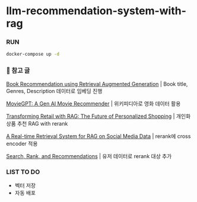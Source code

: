 # llm-recommendation-system-with-rag

### RUN
```bash
docker-compose up -d
```

### 📖 참고 글
[Book Recommendation using Retrieval Augmented Generation][link1]
| Book title, Genres, Description 데이터로 임베딩 진행

[MovieGPT: A Gen AI Movie Recommender][link2]
| 위키피디아로 영화 데이터 활용

[Transforming Retail with RAG: The Future of Personalized Shopping][link3]
| 개인화 상품 추천 RAG with rerank

[A Real-time Retrieval System for RAG on Social Media Data][link4]
| rerank에 cross encoder 적용

[Search, Rank, and Recommendations][link5]
| 유저 데이터로 rerank 대상 추가

### LIST TO DO
 * 벡터 저장
 * 자동 배포





[link1]: <https://medium.com/@mrunmayee.dhapre/book-recommendation-using-retrieval-augmented-generation-52965b71ed16>
[link2]: <https://github.com/rafaelpierre/moviegpt/blob/main/README.md>
[link3]: <https://eduand-alvarez.medium.com/transforming-retail-with-rag-the-future-of-personalized-shopping-1ac0565d98ed>
[link4]: <https://medium.com/decodingml/a-real-time-retrieval-system-for-rag-on-social-media-data-9cc01d50a2a0>
[link5]: <https://subirverma.medium.com/search-rank-and-recommendations-35cc717772cb>
